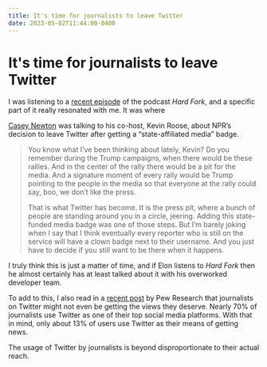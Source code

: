 ```yaml
---
title: It's time for journalists to leave Twitter
date: 2023-05-02T11:44:00-0400
---
```


# It's time for journalists to leave Twitter

I was listening to a [recent episode](https://www.nytimes.com/2023/04/14/podcasts/hard-fork-discord-leaker.html?ref=jeffperry.me) of the podcast _Hard Fork_, and a specific part of it really resonated with me. It was where

[Casey Newton](https://open.substack.com/users/241262-casey-newton?utm_source=mentions) was talking to his co-host, Kevin Roose, about NPR’s decision to leave Twitter after getting a “state-affiliated media” badge.

> You know what I’ve been thinking about lately, Kevin? Do you remember during the Trump campaigns, when there would be these rallies. And in the center of the rally there would be a pit for the media. And a signature moment of every rally would be Trump pointing to the people in the media so that everyone at the rally could say, boo, we don’t like the press.
> 
> That is what Twitter has become. It is the press pit, where a bunch of people are standing around you in a circle, jeering. Adding this state-funded media badge was one of those steps. But I’m barely joking when I say that I think eventually every reporter who is still on the service will have a clown badge next to their username. And you just have to decide if you still want to be there when it happens.

I truly think this is just a matter of time, and if Elon listens to _Hard Fork_ then he almost certainly has at least talked about it with his overworked developer team.

To add to this, I also read in a [recent post](https://www.pewresearch.org/short-reads/2022/06/27/twitter-is-the-go-to-social-media-site-for-u-s-journalists-but-not-for-the-public/?ref=jeffperry.me) by Pew Research that journalists on Twitter might not even be getting the views they deserve. Nearly 70% of journalists use Twitter as one of their top social media platforms. With that in mind, only about 13% of users use Twitter as their means of getting news.

The usage of Twitter by journalists is beyond disproportionate to their actual reach.